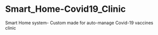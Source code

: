 # Smart_Home-Covid19_Clinic
Smart Home system- Custom made for auto-manage Covid-19 vaccines clinic
